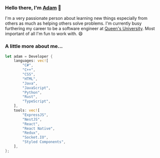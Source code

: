 ### Hello there, I'm [Adam](https://github.com/Kazzuk/Kazzuk) :wave:

I'm a very passionate person about learning new things especially from others as much as helping others solve problems. I'm currently busy furthering my career to be a software engineer at [Queen's University](https://www.qub.ac.uk). Most important of all I'm fun to work with. :smile:

### A little more about me...

```rust
let adam = Developer {
    languages: vec![
        "C#",
        "C++",
        "CSS",
        "HTML",
        "Java",
        "JavaScript",
        "Python",
        "Rust",
        "TypeScript",
    ],
    tools: vec![
        "ExpressJS",
        "NestJS",
        "React",
        "React Native",
        "Redux",
        "Socket.IO",
        "Styled Components",
    ],
};
```

